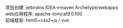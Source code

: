 项目创建: jetbrains IDEA->maven Archetype/webapps <br>
web应用程序: apache-tomcat9.0.100 <br>
前端框架: html5+css3+js / vue  <br>
